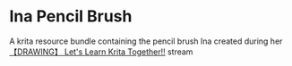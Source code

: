 # Ina Pencil Brush
A krita resource bundle containing the pencil brush Ina created during her [【DRAWING】 Let's Learn Krita Together!!](https://www.youtube.com/watch?v=rEMllwFvzgc) stream
